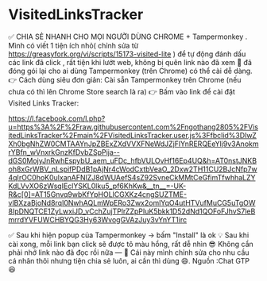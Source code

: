 # VisitedLinksTracker
✅ CHIA SẺ NHANH CHO MỌI NGƯỜI DÙNG CHROME + Tampermonkey .
Mình có viết 1 tiện ích nhỏ( chỉnh sửa từ https://greasyfork.org/vi/scripts/15173-visited-lite ) để tự động đánh dấu các link đã click , rất tiện khi lướt web, không bị quên link nào đã xem 👀
đã đóng gói lại cho ai dùng Tampermonkey (trên Chrome) có thể cài dễ dàng.
👉 Cách dùng siêu đơn giản:
Cài sẵn Tampermonkey trên Chrome (nếu chưa có thì lên Chrome Store search là ra)
👉 Bấm vào link để cài đặt Visited Links Tracker:

https://l.facebook.com/l.php?u=https%3A%2F%2Fraw.githubusercontent.com%2Fngothang2805%2FVisitedLinksTracker%2Fmain%2FVisitedLinksTracker.user.js%3Ffbclid%3DIwZXh0bgNhZW0CMTAAYnJpZBExZXdVVXFNeWdJZjFlYnRERQEeYlj9v3AnokmrYBfn_wVnxrkGnzKfDvbZSpPija--dGS0MojyJnRwhEspybU_aem_uFDc_hfbVULOvHf16Ep4UQ&h=AT0nstJNKBoh8xGrWBV_nLspifPDdB1pAjNr4cWodCxtbVeaO_2Dxw2TH11CU2BJcNfp7w4qIrOC0hoK0ulxanAFNlZJ8dWUAefS4sZ92SvneCkMMtCeGfimTfwhhaLZYKdLVvXO6zWsqIEclYSKL0lku5_pf6KhKw&__tn__=-UK-R&c[0]=AT15Gnvq9wbKfYpHOLlCGXKz4cngSUZTME-vlBXzaBjoNd8rqI0NwhAQLmWpERo3Zwx2omlYqO4utHTVufMuCG5uTgOW8IpDNQTCE1ZyLwxiJD_vCchZujTPlrZZpPIuK5bkk1D52dNd1QOFoFJhvS7leBmrrdYVFUWCHBYQG3Hy63WvogGVAzJuy3vYnYT1irc

✅ Sau khi hiện popup của Tampermonkey → bấm "Install" là ok
💡 Sau khi cài xong, mỗi link bạn click sẽ được tô màu hồng, rất dễ nhìn 😎
Không cần phải nhớ link nào đã đọc rồi nữa
—
🧩 Cái này mình chỉnh sửa cho nhu cầu cá nhân thôi nhưng tiện chia sẻ luôn, ai cần thì dùng 😄.
Nguồn :Chat GTP 😆
